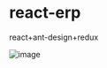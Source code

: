 # react-erp
react+ant-design+redux

![image](https://github.com/yt7649757/react-erp/blob/master/src/asset/img/1.gif)
